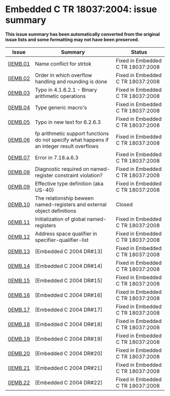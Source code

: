 # Embedded C TR 18037:2004: issue summary

**This issue summary has been automatically converted from the original issue lists and some formatting may not have been preserved.**

|Issue|Summary|Status|
|-|-|-|
|[0EMB.01](../embc2004/issue0EMB.01.md)|Name conflict for strtok|Fixed in Embedded C TR 18037:2008|
|[0EMB.02](../embc2004/issue0EMB.02.md)|Order in which overflow handling and rounding is done|Fixed in Embedded C TR 18037:2008|
|[0EMB.03](../embc2004/issue0EMB.03.md)|Typo in 4.1.6.2.1 \- Binary arithmetic operations|Fixed in Embedded C TR 18037:2008|
|[0EMB.04](../embc2004/issue0EMB.04.md)|Type generic macro's|Fixed in Embedded C TR 18037:2008|
|[0EMB.05](../embc2004/issue0EMB.05.md)|Typo in new text for 6.2.6.3|Fixed in Embedded C TR 18037:2008|
|[0EMB.06](../embc2004/issue0EMB.06.md)|fp arithmetic support functions do not specify what happens if an integer result overflows|Fixed in Embedded C TR 18037:2008|
|[0EMB.07](../embc2004/issue0EMB.07.md)|Error in 7.18.a.6.3|Fixed in Embedded C TR 18037:2008|
|[0EMB.08](../embc2004/issue0EMB.08.md)|Diagnostic required on named-register constraint violation?|Fixed in Embedded C TR 18037:2008|
|[0EMB.09](../embc2004/issue0EMB.09.md)|Effective type definition (aka US-40)|Fixed in Embedded C TR 18037:2008|
|[0EMB.10](../embc2004/issue0EMB.10.md)|The relationship beween named-registers and external object definitions|Closed|
|[0EMB.11](../embc2004/issue0EMB.11.md)|Initialization of global named-registers|Fixed in Embedded C TR 18037:2008|
|[0EMB.12](../embc2004/issue0EMB.12.md)|Address space qualifier in specifier-qualifier-list|Fixed in Embedded C TR 18037:2008|
|[0EMB.13](../embc2004/issue0EMB.13.md)|\[Embedded C 2004 DR#13\]|Fixed in Embedded C TR 18037:2008|
|[0EMB.14](../embc2004/issue0EMB.14.md)|\[Embedded C 2004 DR#14\]|Fixed in Embedded C TR 18037:2008|
|[0EMB.15](../embc2004/issue0EMB.15.md)|\[Embedded C 2004 DR#15\]|Fixed in Embedded C TR 18037:2008|
|[0EMB.16](../embc2004/issue0EMB.16.md)|\[Embedded C 2004 DR#16\]|Fixed in Embedded C TR 18037:2008|
|[0EMB.17](../embc2004/issue0EMB.17.md)|\[Embedded C 2004 DR#17\]|Fixed in Embedded C TR 18037:2008|
|[0EMB.18](../embc2004/issue0EMB.18.md)|\[Embedded C 2004 DR#18\]|Fixed in Embedded C TR 18037:2008|
|[0EMB.19](../embc2004/issue0EMB.19.md)|\[Embedded C 2004 DR#19\]|Fixed in Embedded C TR 18037:2008|
|[0EMB.20](../embc2004/issue0EMB.20.md)|\[Embedded C 2004 DR#20\]|Fixed in Embedded C TR 18037:2008|
|[0EMB.21](../embc2004/issue0EMB.21.md)|\[Embedded C 2004 DR#21\]|Fixed in Embedded C TR 18037:2008|
|[0EMB.22](../embc2004/issue0EMB.22.md)|\[Embedded C 2004 DR#22\]|Fixed in Embedded C TR 18037:2008|

